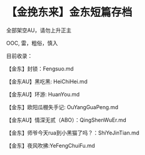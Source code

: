 # 【金挽东来】金东短篇存档
全部架空AU，请勿上升正主

OOC, 雷，粗俗，慎入

目前收录：

【金东】封锁：Fengsuo.md

【金东AU】黑吃黑: HeiChiHei.md

【金东AU】环游: HuanYou.md

【金东】欧阳瓜棚失手记: OuYangGuaPeng.md

【金东AU】情深无贰（ABO）：QingShenWuEr.md

【金东】师爷今天rua到小黑猫了吗？：ShiYeJinTian.md

【金东】夜风吹拂:YeFengChuiFu.md




